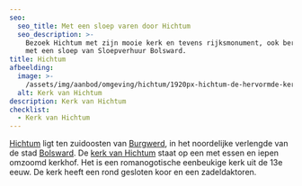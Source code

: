 ```yaml
---
seo:
  seo_title: Met een sloep varen door Hichtum
  seo_description: >-
    Bezoek Hichtum met zijn mooie kerk en tevens rijksmonument, ook bereikbaar
    met een sloep van Sloepverhuur Bolsward.
title: Hichtum
afbeelding:
  image: >-
    /assets/img/aanbod/omgeving/hichtum/1920px-hichtum-de-hervormde-kerk-rm39349-foto10-2017-06-18-12-51.jpg
  alt: Kerk van Hichtum
description: Kerk van Hichtum
checklist:
  - Kerk van Hichtum
---
```


<a target="_blank" rel="noopener" href="https://nl.wikipedia.org/wiki/Hichtum">Hichtum</a> ligt ten zuidoosten van&nbsp;<a target="_blank" rel="noopener" href="https://nl.wikipedia.org/wiki/Burgwerd">Burgwerd</a>, in het noordelijke verlengde van de stad&nbsp;<a target="_blank" rel="noopener" href="https://nl.wikipedia.org/wiki/Bolsward">Bolsward</a>. De&nbsp;<a target="_blank" rel="noopener" href="https://www.pgbhh.nl/kerken/hichtum/geschiedenis-hichtum">kerk van Hichtum</a>&nbsp;staat op een met essen en iepen omzoomd kerkhof. Het is een romanogotische eenbeukige kerk uit de 13e eeuw. De kerk heeft een rond gesloten koor en een zadeldaktoren.&nbsp;
